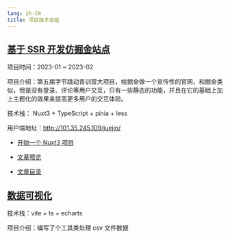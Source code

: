 ```yaml
---
lang: zh-CN
title: 项目技术总结
---
```


## [基于 SSR 开发仿掘金站点](./juejin/)

项目时间：2023-01 ~ 2023-02

项目介绍：第五届字节跳动青训营大项目，给掘金做一个宣传性的官网，和掘金类似，但是没有登录、评论等用户交互，只有一些静态的功能，并且在它的基础上加上主题化的效果来提高更多用户的交互体验。

技术栈： Nuxt3 + TypeScript + pinia + less

用户端地址：http://101.35.245.109/juejin/

- [开始一个 Nuxt3 项目](./juejin/开始一个Nuxt3项目.md)

- [文章预览](./juejin/文章预览.md)

- [文章目录](./juejin/文章目录.md)

## [数据可视化](./view/)

技术栈：vite + ts + echarts

项目介绍：编写了个工具类处理 csv 文件数据
